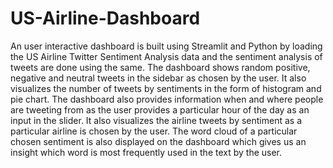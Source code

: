 # US-Airline-Dashboard
An user interactive dashboard is built using Streamlit and Python by loading the US Airline Twitter Sentiment Analysis data and the sentiment analysis of tweets are done using the same.
The dashboard shows random positive, negative and neutral tweets in the sidebar as chosen by the user.
It also visualizes the number of tweets by sentiments in the form of histogram and pie chart.
The dashboard also provides information when and where people are tweeting from as the user provides a particular hour of the day as an input in the slider.
It also visualizes the airline tweets by sentiment as a particular airline is chosen by the user.
The word cloud of a particular chosen sentiment is also displayed on the dashboard which gives us an insight which word is most frequently used in the text by the user.
